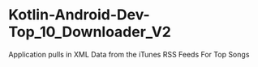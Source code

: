 # Kotlin-Android-Dev-Top_10_Downloader_V2
Application pulls in XML Data from the iTunes RSS Feeds For Top Songs
